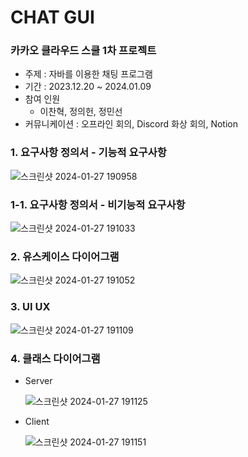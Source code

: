 # CHAT GUI

### 카카오 클라우드 스쿨 1차 프로젝트

- 주제 : 자바를 이용한 채팅 프로그램
- 기간 : 2023.12.20 ~ 2024.01.09
- 참여 인원
    - 이찬혁, 정의헌, 정민선
- 커뮤니케이션 : 오프라인 회의, Discord 화상 회의, Notion



### 1. 요구사항 정의서 - 기능적 요구사항
![스크린샷 2024-01-27 190958](https://github.com/uiheonn/ChatGUI/assets/108711488/d681d73e-0e3a-4359-a20b-b978a9432845)


### 1-1. 요구사항 정의서 - 비기능적 요구사항
![스크린샷 2024-01-27 191033](https://github.com/uiheonn/ChatGUI/assets/108711488/91f8a771-2a5c-47fa-b5f5-3d8959f39ebb)


### 2. 유스케이스 다이어그램
![스크린샷 2024-01-27 191052](https://github.com/uiheonn/ChatGUI/assets/108711488/f866d59d-47d7-4759-8fbd-418d00535c4b)


### 3. UI UX
![스크린샷 2024-01-27 191109](https://github.com/uiheonn/ChatGUI/assets/108711488/6853e37a-1b3c-4034-80b2-d73340b27f14)



### 4. 클래스 다이어그램

- Server
  
  ![스크린샷 2024-01-27 191125](https://github.com/uiheonn/ChatGUI/assets/108711488/5d8b6a17-a8e6-4dd3-8e83-0fbc5746275f)

    
- Client
    
    ![스크린샷 2024-01-27 191151](https://github.com/uiheonn/ChatGUI/assets/108711488/0e92f395-c7b6-481e-b7b5-d2cbfa8fcbf2)

